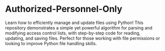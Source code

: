 # Authorized-Personnel-Only
Learn how to efficiently manage and update files using Python! This repository demonstrates a simple yet powerful algorithm for parsing and modifying access control lists, with step-by-step code for reading, updating, and saving files. Perfect for those working with file permissions or looking to improve Python file handling skills.
